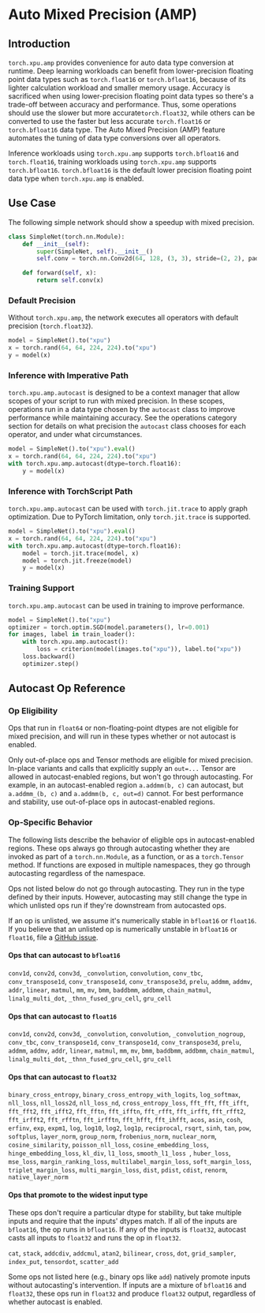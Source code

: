 # Auto Mixed Precision (AMP)

## Introduction

`torch.xpu.amp` provides convenience for auto data type conversion at runtime. Deep learning workloads can benefit from lower-precision floating point data types such as `torch.float16` or `torch.bfloat16`, because of its lighter calculation workload and smaller memory usage. Accuracy is sacrificed when using lower-precision floating point data types so there's a trade-off between accuracy and performance. Thus, some operations should use the slower but more accurate`torch.float32`, while others can be converted to use the faster but less accurate `torch.float16` or `torch.bfloat16` data type. The Auto Mixed Precision (AMP) feature automates the tuning of data type conversions over all operators.

Inference workloads using `torch.xpu.amp` supports `torch.bfloat16` and `torch.float16`, training workloads using `torch.xpu.amp` supports `torch.bfloat16`. `torch.bfloat16` is the default lower precision floating point data type when `torch.xpu.amp` is enabled.

## Use Case

The following simple network should show a speedup with mixed precision.

```python
class SimpleNet(torch.nn.Module):
    def __init__(self):
        super(SimpleNet, self).__init__()
        self.conv = torch.nn.Conv2d(64, 128, (3, 3), stride=(2, 2), padding=(1, 1), bias=False)

    def forward(self, x):
        return self.conv(x)
```

### Default Precision

Without `torch.xpu.amp`, the network executes all operators with default precision (`torch.float32`).

```python
model = SimpleNet().to("xpu")
x = torch.rand(64, 64, 224, 224).to("xpu")
y = model(x)
```

### Inference with Imperative Path

`torch.xpu.amp.autocast` is designed to be a context manager that allow scopes of your script to run with mixed precision. In these scopes, operations run in a data type chosen by the `autocast` class to improve performance while maintaining accuracy. See the operations category section for details on what precision the `autocast` class chooses for each operator, and under what circumstances.

```python
model = SimpleNet().to("xpu").eval()
x = torch.rand(64, 64, 224, 224).to("xpu")
with torch.xpu.amp.autocast(dtype=torch.float16):
    y = model(x)
```

### Inference with TorchScript Path

`torch.xpu.amp.autocast` can be used with `torch.jit.trace` to apply graph optimization. Due to PyTorch limitation, only `torch.jit.trace` is supported.

```python
model = SimpleNet().to("xpu").eval()
x = torch.rand(64, 64, 224, 224).to("xpu")
with torch.xpu.amp.autocast(dtype=torch.float16):
    model = torch.jit.trace(model, x)
    model = torch.jit.freeze(model)
    y = model(x)
```

### Training Support

`torch.xpu.amp.autocast` can be used in training to improve performance.

```python
model = SimpleNet().to("xpu")
optimizer = torch.optim.SGD(model.parameters(), lr=0.001)
for images, label in train_loader():
    with torch.xpu.amp.autocast():
        loss = criterion(model(images.to("xpu")), label.to("xpu"))
    loss.backward()
    optimizer.step()
```

## Autocast Op Reference

### Op Eligibility

Ops that run in `float64` or non-floating-point dtypes are not eligible for mixed precision, and will run in these types whether or not autocast is enabled.

Only out-of-place ops and Tensor methods are eligible for mixed precision. In-place variants and calls that explicitly supply an `out=...` Tensor
are allowed in autocast-enabled regions, but won't go through autocasting. For example, in an autocast-enabled region `a.addmm(b, c)` can autocast, but `a.addmm_(b, c)` and `a.addmm(b, c, out=d)` cannot. For best performance and stability, use out-of-place ops in autocast-enabled regions.

### Op-Specific Behavior

The following lists describe the behavior of eligible ops in autocast-enabled regions. These ops always go through autocasting whether they are invoked as part of a `torch.nn.Module`, as a function, or as a `torch.Tensor` method. If functions are exposed in multiple namespaces, they go through autocasting regardless of the namespace.

Ops not listed below do not go through autocasting. They run in the type defined by their inputs. However, autocasting may still change the type in which unlisted ops run if they're downstream from autocasted ops.

If an op is unlisted, we assume it's numerically stable in `bfloat16` or `float16`. If you believe that an unlisted op is numerically unstable in `bfloat16` or `float16`, file a [GitHub issue](https://github.com/intel/intel-extension-for-pytorch/issues).

#### Ops that can autocast to `bfloat16`

`conv1d`, `conv2d`, `conv3d`, `_convolution`, `convolution`, `conv_tbc`, `conv_transpose1d`, `conv_transpose1d`, `conv_transpose3d`, `prelu`, `addmm`, `addmv`, `addr`, `linear`, `matmul`, `mm`, `mv`, `bmm`, `baddbmm`, `addbmm`, `chain_matmul`, `linalg_multi_dot`, `_thnn_fused_gru_cell`, `gru_cell`

#### Ops that can autocast to `float16`

`conv1d`, `conv2d`, `conv3d`, `_convolution`, `convolution`, `_convolution_nogroup`, `conv_tbc`, `conv_transpose1d`, `conv_transpose1d`, `conv_transpose3d`, `prelu`, `addmm`, `addmv`, `addr`, `linear`, `matmul`, `mm`, `mv`, `bmm`, `baddbmm`, `addbmm`, `chain_matmul`, `linalg_multi_dot`, `_thnn_fused_gru_cell`, `gru_cell`

#### Ops that can autocast to `float32`

`binary_cross_entropy`, `binary_cross_entropy_with_logits`, `log_softmax`, `nll_loss`, `nll_loss2d`, `nll_loss_nd`, `cross_entropy_loss`, `fft_fft`, `fft_ifft`, `fft_fft2`, `fft_ifft2`, `fft_fftn`, `fft_ifftn`, `fft_rfft`, `fft_irfft`, `fft_rfft2`, `fft_irfft2`, `fft_rfftn`, `fft_irfftn`, `fft_hfft`, `fft_ihfft`, `acos`, `asin`, `cosh`, `erfinv`, `exp`, `expm1`, `log`, `log10`, `log2`, `log1p`, `reciprocal`, `rsqrt`, `sinh`, `tan`, `pow`, `softplus`, `layer_norm`, `group_norm`, `frobenius_norm`, `nuclear_norm`, `cosine_similarity`, `poisson_nll_loss`, `cosine_embedding_loss`, `hinge_embedding_loss`, `kl_div`, `l1_loss`, `smooth_l1_loss `, `huber_loss`, `mse_loss`, `margin_ranking_loss`, `multilabel_margin_loss`, `soft_margin_loss`, `triplet_margin_loss`, `multi_margin_loss`, `dist`, `pdist`, `cdist`, `renorm`, `native_layer_norm`

#### Ops that promote to the widest input type

These ops don't require a particular dtype for stability, but take multiple inputs and require that the inputs' dtypes match.  If all of the inputs are `bfloat16`, the op runs in `bfloat16`.  If any of the inputs is `float32`, autocast casts all inputs to `float32` and runs the op in `float32`.

`cat`, `stack`, `addcdiv`, `addcmul`, `atan2`, `bilinear`, `cross`, `dot`, `grid_sampler`, `index_put`, `tensordot`, `scatter_add`

Some ops not listed here (e.g., binary ops like `add`) natively promote inputs without autocasting's intervention.  If inputs are a mixture of `bfloat16` and `float32`, these ops run in `float32` and produce `float32` output, regardless of whether autocast is enabled.
